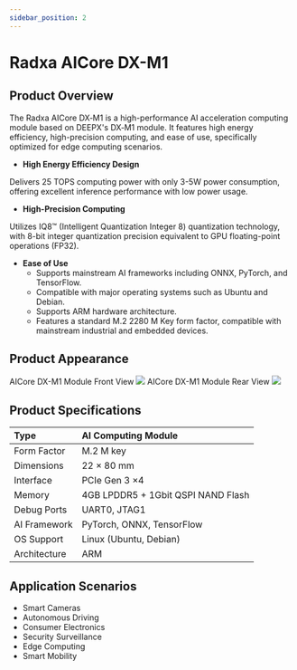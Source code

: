 ```yaml
---
sidebar_position: 2
---
```


# Radxa AICore DX-M1

## Product Overview

The Radxa AICore DX‑M1 is a high-performance AI acceleration computing module based on DEEPX's DX‑M1 module. It features high energy efficiency, high-precision computing, and ease of use, specifically optimized for edge computing scenarios.

- **High Energy Efficiency Design**

Delivers 25 TOPS computing power with only 3-5W power consumption, offering excellent inference performance with low power usage.

- **High-Precision Computing**

Utilizes IQ8™ (Intelligent Quantization Integer 8) quantization technology, with 8-bit integer quantization precision equivalent to GPU floating-point operations (FP32).

- **Ease of Use**
  - Supports mainstream AI frameworks including ONNX, PyTorch, and TensorFlow.
  - Compatible with major operating systems such as Ubuntu and Debian.
  - Supports ARM hardware architecture.
  - Features a standard M.2 2280 M Key form factor, compatible with mainstream industrial and embedded devices.

## Product Appearance

<div style={{textAlign: 'center'}}>
   AICore DX-M1 Module Front View
   <img src="/en/img/aicore-dx-m1/dx-m1-top.webp" style={{width: '60%', maxWidth: '800px'}} />
   AICore DX-M1 Module Rear View
   <img src="/en/img/aicore-dx-m1/dx-m1-bottom.webp" style={{width: '60%', maxWidth: '800px'}} />
</div>

## Product Specifications

| Type         | AI Computing Module                |
| :----------- | :--------------------------------- |
| Form Factor  | M.2 M key                          |
| Dimensions   | 22 × 80 mm                         |
| Interface    | PCIe Gen 3 ×4                      |
| Memory       | 4GB LPDDR5 + 1Gbit QSPI NAND Flash |
| Debug Ports  | UART0, JTAG1                       |
| AI Framework | PyTorch, ONNX, TensorFlow          |
| OS Support   | Linux (Ubuntu, Debian)             |
| Architecture | ARM                                |

## Application Scenarios

- Smart Cameras
- Autonomous Driving
- Consumer Electronics
- Security Surveillance
- Edge Computing
- Smart Mobility
